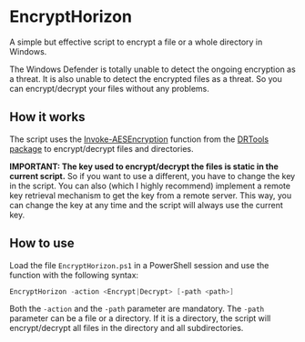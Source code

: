 # EncryptHorizon
A simple but effective script to encrypt a file or a whole directory in Windows.

The Windows Defender is totally unable to detect the ongoing encryption as a threat. It is also unable to detect the encrypted files as a threat. So you can encrypt/decrypt your files without any problems.

## How it works

The script uses the [Invoke-AESEncryption](https://www.powershellgallery.com/packages/DRTools/4.0.2.3/Content/Functions%5CInvoke-AESEncryption.ps1) function from the [DRTools package](https://www.powershellgallery.com/packages/DRTools/4.0.3.4) to encrypt/decrypt files and directories.

**IMPORTANT: The key used to encrypt/decrypt the files is static in the current script.** So if you want to use a different, you have to change the key in the script. You can also (which I highly recommend) implement a remote key retrieval mechanism to get the key from a remote server. This way, you can change the key at any time and the script will always use the current key.


## How to use

Load the file `EncryptHorizon.ps1` in a PowerShell session and use the function with the following syntax:

```powershell
EncryptHorizon -action <Encrypt|Decrypt> [-path <path>]
```

Both the `-action` and the `-path` parameter are mandatory. The `-path` parameter can be a file or a directory. If it is a directory, the script will encrypt/decrypt all files in the directory and all subdirectories.